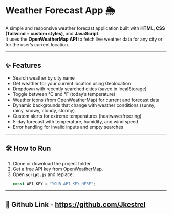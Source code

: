 # Weather Forecast App 🌦️

A simple and responsive weather forecast application built with **HTML, CSS (Tailwind + custom styles)**, and **JavaScript**.  
It uses the **OpenWeatherMap API** to fetch live weather data for any city or for the user’s current location.

---

## ✨ Features

- Search weather by city name  
- Get weather for your current location using Geolocation  
- Dropdown with recently searched cities (saved in localStorage)  
- Toggle between °C and °F (today’s temperature)  
- Weather icons (from OpenWeatherMap) for current and forecast data  
- Dynamic backgrounds that change with weather conditions (sunny, rainy, snowy, cloudy, stormy)  
- Custom alerts for extreme temperatures (heatwave/freezing)  
- 5-day forecast with temperature, humidity, and wind speed  
- Error handling for invalid inputs and empty searches  

---

## 🛠️ How to Run

1. Clone or download the project folder.  
2. Get a free API key from [OpenWeatherMap](https://openweathermap.org/api).  
3. Open **`script.js`** and replace:
   ```js
   const API_KEY = "YOUR_API_KEY_HERE";

---
## 🔗 Github Link - https://github.com/Jkestrel
